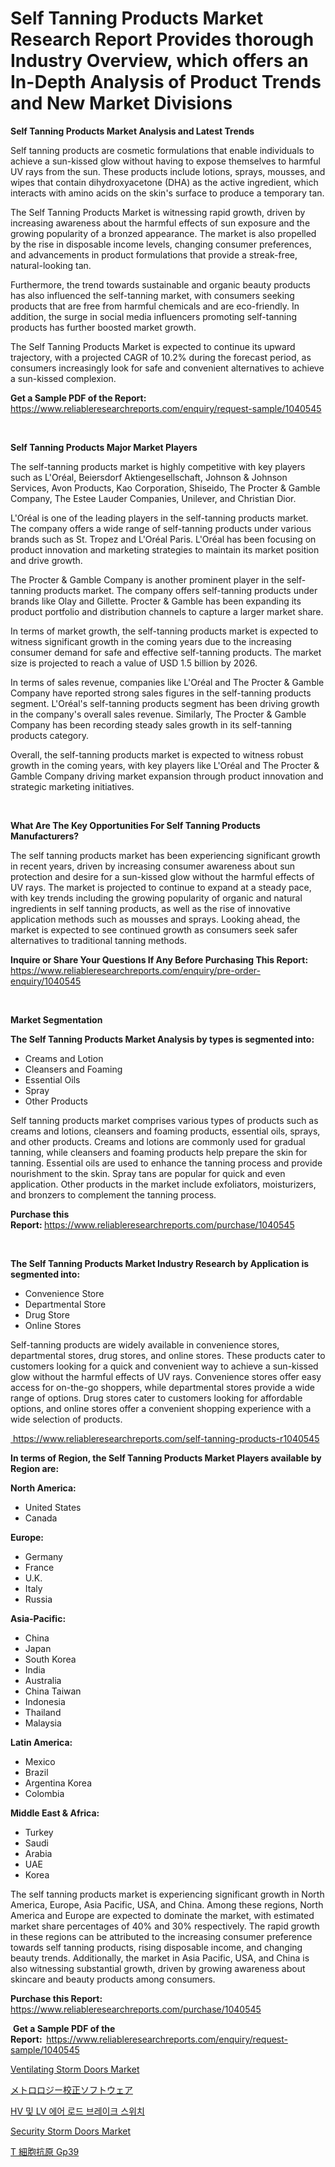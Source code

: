 <p><h1>Self Tanning Products Market Research Report Provides thorough Industry Overview, which offers an In-Depth Analysis of Product Trends and New Market Divisions</h1></p><p><strong>Self Tanning Products Market Analysis and Latest Trends</strong></p>
<p><p>Self tanning products are cosmetic formulations that enable individuals to achieve a sun-kissed glow without having to expose themselves to harmful UV rays from the sun. These products include lotions, sprays, mousses, and wipes that contain dihydroxyacetone (DHA) as the active ingredient, which interacts with amino acids on the skin's surface to produce a temporary tan.</p><p>The Self Tanning Products Market is witnessing rapid growth, driven by increasing awareness about the harmful effects of sun exposure and the growing popularity of a bronzed appearance. The market is also propelled by the rise in disposable income levels, changing consumer preferences, and advancements in product formulations that provide a streak-free, natural-looking tan.</p><p>Furthermore, the trend towards sustainable and organic beauty products has also influenced the self-tanning market, with consumers seeking products that are free from harmful chemicals and are eco-friendly. In addition, the surge in social media influencers promoting self-tanning products has further boosted market growth.</p><p>The Self Tanning Products Market is expected to continue its upward trajectory, with a projected CAGR of 10.2% during the forecast period, as consumers increasingly look for safe and convenient alternatives to achieve a sun-kissed complexion.</p></p>
<p><strong>Get a Sample PDF of the Report:&nbsp;</strong> <a href="https://www.reliableresearchreports.com/enquiry/request-sample/1040545">https://www.reliableresearchreports.com/enquiry/request-sample/1040545</a></p>
<p>&nbsp;</p>
<p><strong>Self Tanning Products Major Market Players</strong></p>
<p><p>The self-tanning products market is highly competitive with key players such as L'Oréal, Beiersdorf Aktiengesellschaft, Johnson & Johnson Services, Avon Products, Kao Corporation, Shiseido, The Procter & Gamble Company, The Estee Lauder Companies, Unilever, and Christian Dior.</p><p>L'Oréal is one of the leading players in the self-tanning products market. The company offers a wide range of self-tanning products under various brands such as St. Tropez and L'Oréal Paris. L'Oréal has been focusing on product innovation and marketing strategies to maintain its market position and drive growth. </p><p>The Procter & Gamble Company is another prominent player in the self-tanning products market. The company offers self-tanning products under brands like Olay and Gillette. Procter & Gamble has been expanding its product portfolio and distribution channels to capture a larger market share.</p><p>In terms of market growth, the self-tanning products market is expected to witness significant growth in the coming years due to the increasing consumer demand for safe and effective self-tanning products. The market size is projected to reach a value of USD 1.5 billion by 2026.</p><p>In terms of sales revenue, companies like L'Oréal and The Procter & Gamble Company have reported strong sales figures in the self-tanning products segment. L'Oréal's self-tanning products segment has been driving growth in the company's overall sales revenue. Similarly, The Procter & Gamble Company has been recording steady sales growth in its self-tanning products category.</p><p>Overall, the self-tanning products market is expected to witness robust growth in the coming years, with key players like L'Oréal and The Procter & Gamble Company driving market expansion through product innovation and strategic marketing initiatives.</p></p>
<p>&nbsp;</p>
<p><strong>What Are The Key Opportunities For Self Tanning Products Manufacturers?</strong></p>
<p><p>The self tanning products market has been experiencing significant growth in recent years, driven by increasing consumer awareness about sun protection and desire for a sun-kissed glow without the harmful effects of UV rays. The market is projected to continue to expand at a steady pace, with key trends including the growing popularity of organic and natural ingredients in self tanning products, as well as the rise of innovative application methods such as mousses and sprays. Looking ahead, the market is expected to see continued growth as consumers seek safer alternatives to traditional tanning methods.</p></p>
<p><strong>Inquire or Share Your Questions If Any Before Purchasing This Report:</strong> <a href="https://www.reliableresearchreports.com/enquiry/pre-order-enquiry/1040545">https://www.reliableresearchreports.com/enquiry/pre-order-enquiry/1040545</a></p>
<p>&nbsp;</p>
<p><strong>Market Segmentation</strong></p>
<p><strong>The Self Tanning Products Market Analysis by types is segmented into:</strong></p>
<p><ul><li>Creams and Lotion</li><li>Cleansers and Foaming</li><li>Essential Oils</li><li>Spray</li><li>Other Products</li></ul></p>
<p><p>Self tanning products market comprises various types of products such as creams and lotions, cleansers and foaming products, essential oils, sprays, and other products. Creams and lotions are commonly used for gradual tanning, while cleansers and foaming products help prepare the skin for tanning. Essential oils are used to enhance the tanning process and provide nourishment to the skin. Spray tans are popular for quick and even application. Other products in the market include exfoliators, moisturizers, and bronzers to complement the tanning process.</p></p>
<p><strong>Purchase this Report:&nbsp;</strong><a href="https://www.reliableresearchreports.com/purchase/1040545">https://www.reliableresearchreports.com/purchase/1040545</a></p>
<p>&nbsp;</p>
<p><strong>The Self Tanning Products Market Industry Research by Application is segmented into:</strong></p>
<p><ul><li>Convenience Store</li><li>Departmental Store</li><li>Drug Store</li><li>Online Stores</li></ul></p>
<p><p>Self-tanning products are widely available in convenience stores, departmental stores, drug stores, and online stores. These products cater to customers looking for a quick and convenient way to achieve a sun-kissed glow without the harmful effects of UV rays. Convenience stores offer easy access for on-the-go shoppers, while departmental stores provide a wide range of options. Drug stores cater to customers looking for affordable options, and online stores offer a convenient shopping experience with a wide selection of products.</p></p>
<p><a href="https://www.reliableresearchreports.com/self-tanning-products-r1040545">&nbsp;https://www.reliableresearchreports.com/self-tanning-products-r1040545</a></p>
<p><strong>In terms of Region, the Self Tanning Products Market Players available by Region are:</strong></p>
<p>
    <p> <strong> North America: </strong>
        <ul>
            <li>United States</li>
            <li>Canada</li>
        </ul>
        </p> 
    <p> <strong> Europe: </strong>
        <ul>
            <li>Germany</li>
            <li>France</li>
            <li>U.K.</li>
            <li>Italy</li>
            <li>Russia</li>
        </ul>
        </p> 
    <p> <strong> Asia-Pacific: </strong>
        <ul>
            <li>China</li>
            <li>Japan</li>
            <li>South Korea</li>
            <li>India</li>
            <li>Australia</li>
            <li>China Taiwan</li>
            <li>Indonesia</li>
            <li>Thailand</li>
            <li>Malaysia</li>
        </ul>
        </p> 
    <p> <strong> Latin America: </strong>
        <ul>
            <li>Mexico</li>
            <li>Brazil</li>
            <li>Argentina Korea</li>
            <li>Colombia</li>
        </ul>
        </p> 
    <p> <strong> Middle East & Africa: </strong>
        <ul>
            <li>Turkey</li>
            <li>Saudi</li>
            <li>Arabia</li>
            <li>UAE</li>
            <li>Korea</li>
        </ul>
    </p>
    </p>
<p><p>The self tanning products market is experiencing significant growth in North America, Europe, Asia Pacific, USA, and China. Among these regions, North America and Europe are expected to dominate the market, with estimated market share percentages of 40% and 30% respectively. The rapid growth in these regions can be attributed to the increasing consumer preference towards self tanning products, rising disposable income, and changing beauty trends. Additionally, the market in Asia Pacific, USA, and China is also witnessing substantial growth, driven by growing awareness about skincare and beauty products among consumers.</p></p>
<p><strong>Purchase this Report: </strong><a href="https://www.reliableresearchreports.com/purchase/1040545">https://www.reliableresearchreports.com/purchase/1040545</a></p>
<p>&nbsp;<strong>Get a Sample PDF of the Report:&nbsp;&nbsp;</strong><a href="https://www.reliableresearchreports.com/enquiry/request-sample/1040545">https://www.reliableresearchreports.com/enquiry/request-sample/1040545</a></p>
<p><strong></strong></p>
<p><p><a href="https://github.com/labibmmn112/Market-Research-Report-List-1/blob/main/ventilating-storm-doors-market.md">Ventilating Storm Doors Market</a></p><p><a href="https://github.com/zekaoe592392/Market-Research-Report-List-2/blob/main/4153391142660.md">メトロロジー校正ソフトウェア</a></p><p><a href="https://github.com/vsap75a286l/Market-Research-Report-List-2/blob/main/2459571150422.md">HV 및 LV 에어 로드 브레이크 스위치</a></p><p><a href="https://github.com/vregtldg37/Market-Research-Report-List-1/blob/main/security-storm-doors-market.md">Security Storm Doors Market</a></p><p><a href="https://github.com/MacyOrn/Market-Research-Report-List-1/blob/main/6995688142659.md">T 細胞抗原 Gp39</a></p></p>